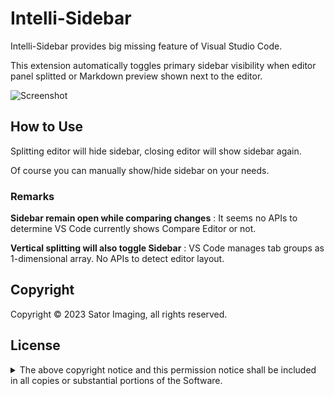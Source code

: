 # Intelli-Sidebar

Intelli-Sidebar provides big missing feature of Visual Studio Code.

This extension automatically toggles primary sidebar visibility when editor panel splitted or Markdown preview shown next to the editor.

![Screenshot](https://user-images.githubusercontent.com/16752340/213895605-e7281a53-f54a-4a87-9abd-886bdf527b1e.gif)



## How to Use

Splitting editor will hide sidebar, closing editor will show sidebar again.

Of course you can manually show/hide sidebar on your needs.



### Remarks

**Sidebar remain open while comparing changes**
: It seems no APIs to determine VS Code currently shows Compare Editor or not.

**Vertical splitting will also toggle Sidebar**
: VS Code manages tab groups as 1-dimensional array. No APIs to detect editor layout.



## Copyright

Copyright &copy; 2023 Sator Imaging, all rights reserved.


## License

<p>
<details>
<summary>The above copyright notice and this permission notice shall be included in all
copies or substantial portions of the Software.</summary>

---

MIT License

Copyright (c) 2023 Sator Imaging

Permission is hereby granted, free of charge, to any person obtaining a copy
of this software and associated documentation files (the "Software"), to deal
in the Software without restriction, including without limitation the rights
to use, copy, modify, merge, publish, distribute, sublicense, and/or sell
copies of the Software, and to permit persons to whom the Software is
furnished to do so, subject to the following conditions:

The above copyright notice and this permission notice shall be included in all
copies or substantial portions of the Software.

THE SOFTWARE IS PROVIDED "AS IS", WITHOUT WARRANTY OF ANY KIND, EXPRESS OR
IMPLIED, INCLUDING BUT NOT LIMITED TO THE WARRANTIES OF MERCHANTABILITY,
FITNESS FOR A PARTICULAR PURPOSE AND NONINFRINGEMENT. IN NO EVENT SHALL THE
AUTHORS OR COPYRIGHT HOLDERS BE LIABLE FOR ANY CLAIM, DAMAGES OR OTHER
LIABILITY, WHETHER IN AN ACTION OF CONTRACT, TORT OR OTHERWISE, ARISING FROM,
OUT OF OR IN CONNECTION WITH THE SOFTWARE OR THE USE OR OTHER DEALINGS IN THE
SOFTWARE.

</details>
</p>
